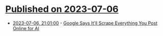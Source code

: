 # [Published on 2023-07-06](index.md)

* [2023-07-06, 21:01:00](https://soylentnews.org/article.pl?sid=23/07/05/168229&from=rss) - [Google Says It'll Scrape Everything You Post Online for AI](https://soylentnews.org/article.pl?sid=23/07/05/168229&from=rss)
